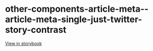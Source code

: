 # other-components-article-meta--article-meta-single-just-twitter-story-contrast

[View in storybook](https://raw.githack.com/Independent-Digital-News-and-Media-Ltd/standard-pwamp-sb/PR-307-sb/index.html?path=/story/other-components-article-meta--article-meta-single-just-twitter-story-contrast)